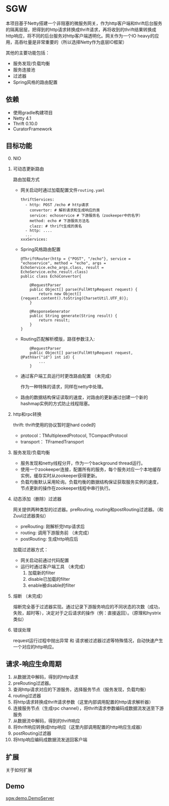 # SGW

本项目基于Netty搭建一个非阻塞的微服务网关，作为http客户端和thrift后台服务的隔离层层，把得到的http请求转换成thrift请求，再将收到的thrift结果转换成http响应，将不同的后台服务对http客户端透明化。网关作为一个IO heavy的应用，高吞吐量是非常重要的（所以选择Netty作为底层IO框架）

其他的主要功能包括：

* 服务发现/负载均衡
* 服务连接池
* 过滤器
* Spring风格的路由配置

## 依赖
* 使用gradle构建项目
* Netty 4.1
* Thrift 0.10.0
* CuratorFramework

## 目标功能

0. NIO

1. 可动态更新路由

	路由加载方式
	* 网关启动时通过加载配置文件`routing.yaml`
		
		```
		thriftServices:
  		  - http: POST /echo # http请求
    		convertor: # 解析请求和生成响应的类
    		service: echoservice # 下游服务名（zookeeper中的名字）
		    method: echo # 下游服务方法名
		    clazz: # thrift生成的类名
		  - http: ....
		  ...
		xxxServices:

		```
	* Spring风格路由配置
		
		
		```
		@ThriftRouter(http = {"POST", "/echo"}, service = "echoservice", method = "echo", args = EchoService.echo_args.class, result = EchoService.echo_result.class)
      public class EchoConvertor{
			
			@RequestParser
    		public Object[] parse(FullHttpRequest request) {
        		return new Object[] {request.content().toString(CharsetUtil.UTF_8)};
    		}

    		@ResponseGenerator
    		public String generate(String result) {
        		return result;
    		}
		}
		```
	* Routing匹配解析模版，路径参数注入: 
	
		```
			@RequestParser
		   	public Object[] parse(FullHttpRequest request, @PathVar("id") int id) {
		   		...
		   	}
		```
		
		
	* 通过客户端工具运行时更改路由配置 （未完成）
	
		作为一种特殊的请求，同样在netty中处理。
	* 路由的数据结构保证读取的速度，对路由的更新通过创建一个新的hashmap实例的方式防止线程阻塞。

2. http和rpc转换

	thrift: thrift使用的协议暂时是hard code的
	* protocol：TMultiplexedProtocol, TCompactProtocol
	* transport： TFramedTransport
	
3. 服务发现/负载均衡

	* 服务发现和netty线程分开，作为一个background thread运行。
	* 使用一个zookeeper连接，配置所有的服务，每个服务对应一个本地缓存实例，缓存实时从zookeeper获得更新。
	* 负载均衡默认采用轮询。负载均衡的数据结构保证获取服务实例的速度，节点更新的操作在zookeeper线程中串行执行。

4. 动态添加（删除）过滤器
	
	网关提供两种类型的过滤器。preRouting, routing和postRouting过滤器。（和Zuul过滤器类似）
	* preRouting: 刚解析完http请求后
	* routing: 调用下游服务前  （未完成）
	* postRouting: 生成http响应后
	
	加载过滤器方式：
	* 网关启动前通过代码配置
	* 运行时通过客户端工具  （未完成）
		1. 加载新的filter
		2. disable已加载的filter
		3. enable被disable的filter
	
5. 熔断 （未完成）
	
	熔断完全基于过滤器实现。通过记录下游服务响应的不同状态的次数（成功，失败，超时等），决定对于之后请求的操作（例：直接返回）。（原理和hystrix类似）

6. 错误处理
	
	request运行过程中抛出异常 和 请求被过滤器过滤等特殊情况，自动快速产生一个对应的http响应。

## 请求-响应生命周期
1. 从数据流中解码，得到的http请求
2. preRouting过滤器。
3. 查询http请求对应的下游服务，选择服务节点（服务发现，负载均衡）
4. routing过滤器
5. 将http请求转换成thrift请求参数（这里内部调用配置的http请求解析器）
6. 连接服务节点（生成rpc channel），将thrift请求参数编码成数据流发送至下游服务
7. 从数据流中解码，得到的thrift响应
8. 将thrift响应转换成http响应（这里内部调用配置的http响应生成器）
9. postRouting过滤器
10. 将http响应编码成数据流发送回客户端

<!--
1. **请求路由和服务发现** 接受客户端http请求，通过配置好的路由信息启动路由，找到http请求定义`HttpRequestDef`在路由中找到对应的下游服务信息`RpcInvokerDef`：rpc协议，服务名，方法名，数据转换器。 然后通过服务发现获取服务地址等其他信息，创建`RpcInvoker`实例。
2. **Http请求转换成RPC参数** 这个部分由业务逻辑决定，继承 `FullHttpRequestParser` 实现无状态的转换器。在`HttpParamConvertor`中被调用。
3. **连接下游服务，创建RPC channel** `RpcInvoker.connectAsync()`
4. **序列化RPC请求** `ThriftEncoder`
5. **反序列化RPC响应** `ThriftDecoder
6. **写回Http channel**  `RpcFinalHandler`
7. **RPC结果转换成Http响应** 这个部分也有业务逻辑决定，继承`FullHttpResponseGenerator` 实现，在`ResultHttpConvertor`中被调用。-->

## 扩展
关于如何扩展
## Demo
[sgw.demo.DemoServer](./src/main/java/demo/DemoServer.java)


<!--## 运行
1. 启动`examples.thrift_service.ThriftEchoServer` 端口hardcode为9090
2. 启动`sgw.core.NettyGatewayServer`  默认绑定8080端口，目前service discovery是hardcode的，直接会连接到localhosst:9090
3. http客户端POST http://localhost:8080/aaa 请求体附上一端字符串string
4. http响应体："This is return result: " + string

-->
